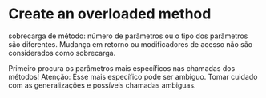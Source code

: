 # Create an overloaded method

sobrecarga de método: número de parâmetros ou o tipo dos parâmetros são diferentes.
Mudança em retorno ou modificadores de acesso não são considerados como sobrecarga.

Primeiro procura os parâmetros mais específicos nas chamadas dos métodos! Atenção: Esse mais específico pode ser ambiguo.
Tomar cuidado com as generalizações e possíveis chamadas ambiguas.

